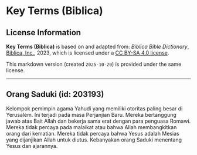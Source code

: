 # Key Terms (Biblica)

## License Information

**Key Terms (Biblica)** is based on and adapted from: _Biblica Bible Dictionary_, [Biblica, Inc.](https://www.biblica.com/), 2023, which is licensed under a [CC BY-SA 4.0 license](https://creativecommons.org/licenses/by-sa/4.0/legalcode.en).

This markdown version (created `2025-10-20`) is provided under the same license.



--------------------------------

## Orang Saduki (id: 203193)

Kelompok pemimpin agama Yahudi yang memiliki otoritas paling besar di Yerusalem. Ini terjadi pada masa Perjanjian Baru. Mereka bertanggung jawab atas Bait Allah dan bekerja sama erat dengan para penguasa Romawi. Mereka tidak percaya pada malaikat atau bahwa Allah membangkitkan orang dari kematian. Mereka tidak percaya bahwa Yesus adalah Mesias yang dijanjikan Allah untuk diutus. Kebanyakan orang Saduki menentang Yesus dan ajarannya.


